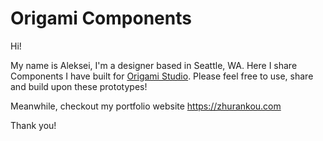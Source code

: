 # Origami Components

Hi!

My name is Aleksei, I'm a designer based in Seattle, WA. Here I share Components I have built for [Origami Studio](https://origami.design).
Please feel free to use, share and build upon these prototypes!

Meanwhile, checkout my portfolio website https://zhurankou.com

Thank you!
